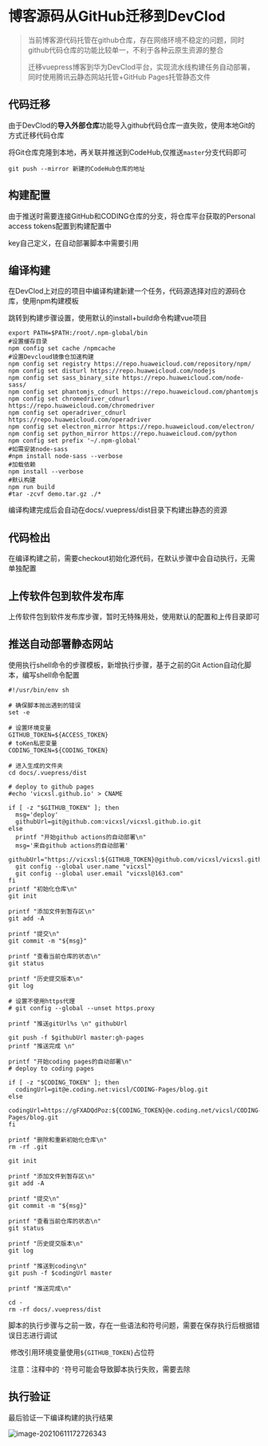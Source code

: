 # 博客源码从GitHub迁移到DevClod

> 当前博客源代码托管在github仓库，存在网络环境不稳定的问题，同时github代码仓库的功能比较单一，不利于各种云原生资源的整合
>
> 迁移vuepress博客到华为DevClod平台，实现流水线构建任务自动部署，同时使用腾讯云静态网站托管+GitHub Pages托管静态文件

## 代码迁移

由于DevClod的**导入外部仓库**功能导入github代码仓库一直失败，使用本地Git的方式迁移代码仓库

将Git仓库克隆到本地，再关联并推送到CodeHub,仅推送`master`分支代码即可

```shell
git push --mirror 新建的CodeHub仓库的地址
```

## 构建配置

由于推送时需要连接GitHub和CODING仓库的分支，将仓库平台获取的Personal access tokens配置到构建配置中

key自己定义，在自动部署脚本中需要引用



## 编译构建

在DevClod上对应的项目中编译构建新建一个任务，代码源选择对应的源码仓库，使用npm构建模板

跳转到构建步骤设置，使用默认的install+build命令构建vue项目

```shell
export PATH=$PATH:/root/.npm-global/bin
#设置缓存目录
npm config set cache /npmcache
#设置Devcloud镜像仓加速构建
npm config set registry https://repo.huaweicloud.com/repository/npm/
npm config set disturl https://repo.huaweicloud.com/nodejs
npm config set sass_binary_site https://repo.huaweicloud.com/node-sass/
npm config set phantomjs_cdnurl https://repo.huaweicloud.com/phantomjs
npm config set chromedriver_cdnurl https://repo.huaweicloud.com/chromedriver
npm config set operadriver_cdnurl https://repo.huaweicloud.com/operadriver
npm config set electron_mirror https://repo.huaweicloud.com/electron/
npm config set python_mirror https://repo.huaweicloud.com/python 
npm config set prefix '~/.npm-global'
#如需安装node-sass
#npm install node-sass --verbose
#加载依赖
npm install --verbose
#默认构建
npm run build
#tar -zcvf demo.tar.gz ./*
```

编译构建完成后会自动在docs/.vuepress/dist目录下构建出静态的资源

## 代码检出

在编译构建之前，需要checkout初始化源代码，在默认步骤中会自动执行，无需单独配置

## 上传软件包到软件发布库

上传软件包到软件发布库步骤，暂时无特殊用处，使用默认的配置和上传目录即可

## 推送自动部署静态网站

使用执行shell命令的步骤模板，新增执行步骤，基于之前的Git Action自动化脚本，编写shell命令配置

```shell
#!/usr/bin/env sh

# 确保脚本抛出遇到的错误
set -e

# 设置环境变量
GITHUB_TOKEN=${ACCESS_TOKEN} 
# toKen私密变量
CODING_TOKEN=${CODING_TOKEN}

# 进入生成的文件夹
cd docs/.vuepress/dist

# deploy to github pages
#echo 'vicxsl.github.io' > CNAME

if [ -z "$GITHUB_TOKEN" ]; then
  msg='deploy'
  githubUrl=git@github.com:vicxsl/vicxsl.github.io.git
else
  printf "开始github actions的自动部署\n"
  msg='来自github actions的自动部署'
  githubUrl="https://vicxsl:${GITHUB_TOKEN}@github.com/vicxsl/vicxsl.github.io.git"
  git config --global user.name "vicxsl"
  git config --global user.email "vicxsl@163.com"
fi
printf "初始化仓库\n"
git init

printf "添加文件到暂存区\n"
git add -A

printf "提交\n"
git commit -m "${msg}"

printf "查看当前仓库的状态\n"
git status

printf "历史提交版本\n"
git log

# 设置不使用https代理
# git config --global --unset https.proxy

printf "推送gitUrl%s \n" githubUrl

git push -f $githubUrl master:gh-pages
printf "推送完成 \n"

printf "开始coding pages的自动部署\n"
# deploy to coding pages

if [ -z "$CODING_TOKEN" ]; then 
  codingUrl=git@e.coding.net:vicsl/CODING-Pages/blog.git
else
  codingUrl=https://gFXADQdPoz:${CODING_TOKEN}@e.coding.net/vicsl/CODING-Pages/blog.git
fi

printf "删除和重新初始化仓库\n"
rm -rf .git

git init

printf "添加文件到暂存区\n"
git add -A

printf "提交\n"
git commit -m "${msg}"

printf "查看当前仓库的状态\n"
git status

printf "历史提交版本\n"
git log

printf "推送到coding\n"
git push -f $codingUrl master

printf "推送完成\n"

cd -
rm -rf docs/.vuepress/dist
```



脚本的执行步骤与之前一致，存在一些语法和符号问题，需要在保存执行后根据错误日志进行调试

​	修改引用环境变量使用`${GITHUB_TOKEN}`占位符

​	注意：注释中的 `'`符号可能会导致脚本执行失败，需要去除

## 执行验证

最后验证一下编译构建的执行结果

![image-20210611172726343](C:\Users\xwx535828\AppData\Roaming\Typora\typora-user-images\image-20210611172726343.png)